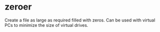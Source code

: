 # zeroer
Create a file as large as required filled with zeros. Can be used with virtual PCs to minimize the size of virtual drives.
